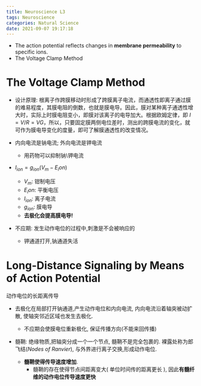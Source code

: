 ```yaml
---
title: Neuroscience L3
tags: Neuroscience
categories: Natural Science
date: 2021-09-07 19:17:18
---
```




* The action potential reflects changes in **membrane permeability** to specific ions.
* The Voltage Clamp Method

<!--more-->

# The Voltage Clamp Method

* 设计原理: 根离子作跨膜移动时形成了跨膜离子电流，而通透性即离子通过膜的难易程度，其膜电阻的倒数，也就是膜电导。因此，膜对某种离子通透性增大时，实际上时膜电阻变小，即膜对该离子的电导加大。根据欧姆定律，即 $I=V/R=VG$，所以，只要固定膜两侧电位差时，测出的跨膜电流的变化，就可作为膜电导变化的度量，即可了解膜通透性的改变情况。
* 内向电流是钠电流; 外向电流是钾电流
  * 用药物可以抑制钠\钾电流
* $I_{ion} = g_{ion}(V_m-E_ion)$​
  * $V_m$: 钳制电压
  * $E_ion$: 平衡电压
  * $I_{ion}$: 离子电流
  * $g_{ion}$: 膜电导
  * **去极化会提高膜电导!**

* 不应期: 发生动作电位的过程中,刺激是不会被响应的
  * 钾通道打开,钠通道失活

# Long-Distance Signaling by Means of Action Potential

动作电位的长距离传导

* 去极化在局部打开钠通道,产生动作电位和内向电流, 内向电流沿着轴突被动扩散, 使轴突邻近区域也发生去极化.
  * 不应期会使膜电位重新极化, 保证传播方向(不能来回传播)

* 髓鞘: 绝缘物质,把轴突分成一个一个节点, 髓鞘不是完全包裹的. 裸露处称为郎飞结(*Nodes of Ranvier*), 与外界进行离子交换,形成动作电位.
  * **髓鞘使得传导速度增加**.
    * 髓鞘的存在使得节点间距离变大( 单位时间传的距离更长 ), 因此**有髓纤维的动作电位传导速度更快**

